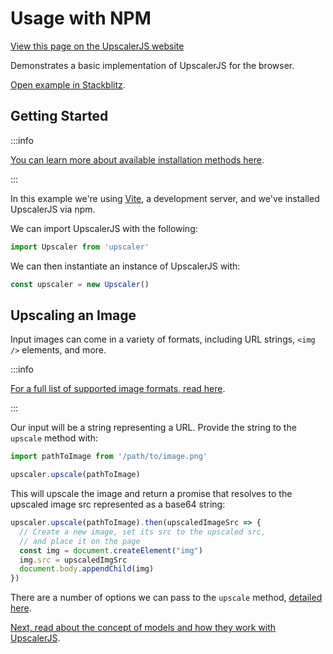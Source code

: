 # Usage with NPM

<a class="docs-link" href="https://upscalerjs.com/documentation/guides/browser/basic-npm">View this page on the UpscalerJS website</a>

Demonstrates a basic implementation of UpscalerJS for the browser.

<a href="https://githubbox.com/thekevinscott/upscalerjs/tree/main/examples/basic-npm?file=index.js&title=UpscalerJS: Basic Implementation">Open example in Stackblitz</a>.

## Getting Started

:::info

[You can learn more about available installation methods here](/documentation/getting-started#browser-setup).

:::

In this example we're using [Vite](https://vitejs.dev/), a development server, and we've installed UpscalerJS via npm.

We can import UpscalerJS with the following:

```javascript
import Upscaler from 'upscaler'
```

We can then instantiate an instance of UpscalerJS with:

```javascript
const upscaler = new Upscaler()
```

## Upscaling an Image

Input images can come in a variety of formats, including URL strings, `<img />` elements, and more.

:::info

[For a full list of supported image formats, read here](/documentation/api/upscale#input).

:::

Our input will be a string representing a URL. Provide the string to the `upscale` method with:

```javascript
import pathToImage from '/path/to/image.png'

upscaler.upscale(pathToImage)
```

This will upscale the image and return a promise that resolves to the upscaled image src represented as a base64 string:

```javascript
upscaler.upscale(pathToImage).then(upscaledImageSrc => {
  // Create a new image, set its src to the upscaled src,
  // and place it on the page
  const img = document.createElement("img")
  img.src = upscaledImgSrc
  document.body.appendChild(img)
})
```

There are a number of options we can pass to the `upscale` method, [detailed here](/documentation/api/upscale#parameters).

[Next, read about the concept of models and how they work with UpscalerJS](models).
